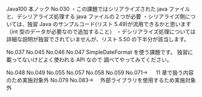 Java100 本ノック
No.030
・この課題ではシリアライズされた java ファイルと、デシリアライズ処理する java ファイルの２つが必要
・シリアライズ側については、独習 Java のサンプルコード(リスト 5.49)が流用できるかと思います（int 型のデータが必要なので追加すること）
・デシリアライズ処理については詳細な説明が独習でされていませんが、リスト 5.50 の下半分が該当します。

No.037
No.045
No.046
No.047
SimpleDateFormat を使う課題です。
独習に載ってないけどよく使われる API なので
調べてやってみてください。

No.048
No.049
No.055
No.057
No.058
No.059
No.071→ 　 11 章で扱う内容のため実施対象外
No.079
No.083→ 　外部ライブラリを使用するため実施対象外
